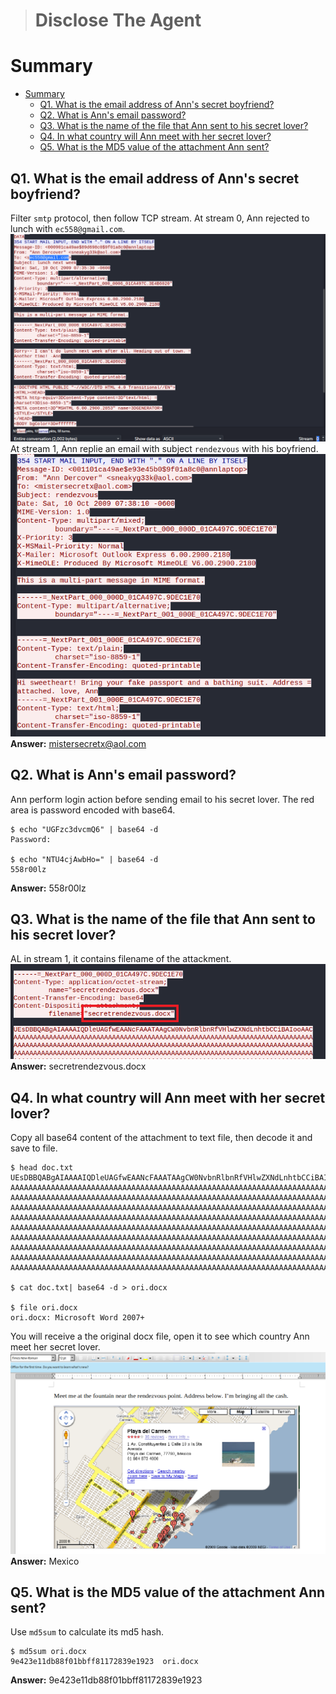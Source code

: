 > # Disclose The Agent

# Summary
<!-- TOC -->

- [Summary](#summary)
    - [Q1. What is the email address of Ann's secret boyfriend?](#q1-what-is-the-email-address-of-anns-secret-boyfriend)
    - [Q2. What is Ann's email password?](#q2-what-is-anns-email-password)
    - [Q3. What is the name of the file that Ann sent to his secret lover?](#q3-what-is-the-name-of-the-file-that-ann-sent-to-his-secret-lover)
    - [Q4. In what country will Ann meet with her secret lover?](#q4-in-what-country-will-ann-meet-with-her-secret-lover)
    - [Q5. What is the MD5 value of the attachment Ann sent?](#q5-what-is-the-md5-value-of-the-attachment-ann-sent)

<!-- /TOC -->

## Q1. What is the email address of Ann's secret boyfriend?
Filter `smtp` protocol, then follow TCP stream. At stream 0, Ann rejected to lunch with `ec558@gmail.com`.<br>
![](images/1.png)<br>
At stream 1, Ann replie an email with subject `rendezvous` with his boyfriend.<br>
![](images/2.png)<br>
**Answer:** mistersecretx@aol.com

## Q2. What is Ann's email password?
Ann perform login action before sending email to his secret lover. The red area is password encoded with base64.<br>
```
$ echo "UGFzc3dvcmQ6" | base64 -d            
Password:

$ echo "NTU4cjAwbHo=" | base64 -d
558r00lz
```
**Answer:** 558r00lz

## Q3. What is the name of the file that Ann sent to his secret lover?
AL in stream 1, it contains filename of the attackment.<br>
![](images/3.png)<br>
**Answer:** secretrendezvous.docx

## Q4. In what country will Ann meet with her secret lover?
Copy all base64 content of the attachment to text file, then decode it and save to file.
```
$ head doc.txt                     
UEsDBBQABgAIAAAAIQDleUAGfwEAANcFAAATAAgCW0NvbnRlbnRfVHlwZXNdLnhtbCCiBAIooAAC
AAAAAAAAAAAAAAAAAAAAAAAAAAAAAAAAAAAAAAAAAAAAAAAAAAAAAAAAAAAAAAAAAAAAAAAAAAAA
AAAAAAAAAAAAAAAAAAAAAAAAAAAAAAAAAAAAAAAAAAAAAAAAAAAAAAAAAAAAAAAAAAAAAAAAAAAA
AAAAAAAAAAAAAAAAAAAAAAAAAAAAAAAAAAAAAAAAAAAAAAAAAAAAAAAAAAAAAAAAAAAAAAAAAAAA
AAAAAAAAAAAAAAAAAAAAAAAAAAAAAAAAAAAAAAAAAAAAAAAAAAAAAAAAAAAAAAAAAAAAAAAAAAAA
AAAAAAAAAAAAAAAAAAAAAAAAAAAAAAAAAAAAAAAAAAAAAAAAAAAAAAAAAAAAAAAAAAAAAAAAAAAA
AAAAAAAAAAAAAAAAAAAAAAAAAAAAAAAAAAAAAAAAAAAAAAAAAAAAAAAAAAAAAAAAAAAAAAAAAAAA
AAAAAAAAAAAAAAAAAAAAAAAAAAAAAAAAAAAAAAAAAAAAAAAAAAAAAAAAAAAAAAAAAAAAAAAAAAAA
AAAAAAAAAAAAAAAAAAAAAAAAAAAAAAAAAAAAAAAAAAAAAAAAAAAAAAAAAAAAAAAAAAAAAAAAAAAA
AAAAAAAAAAAAAAAAAAAAAAAAAAAAAAAAAAAAAAAAAAAAAAAAAAAAAAAAAAAAAAAAAAAAAAAAAAC0

$ cat doc.txt| base64 -d > ori.docx

$ file ori.docx                    
ori.docx: Microsoft Word 2007+
```
You will receive a the original docx file, open it to see which country Ann meet her secret lover.<br>
![](images/5.png)<br>
**Answer:** Mexico

## Q5. What is the MD5 value of the attachment Ann sent?
Use `md5sum` to calculate its md5 hash.<br>
```
$ md5sum ori.docx 
9e423e11db88f01bbff81172839e1923  ori.docx
```
**Answer:** 9e423e11db88f01bbff81172839e1923
